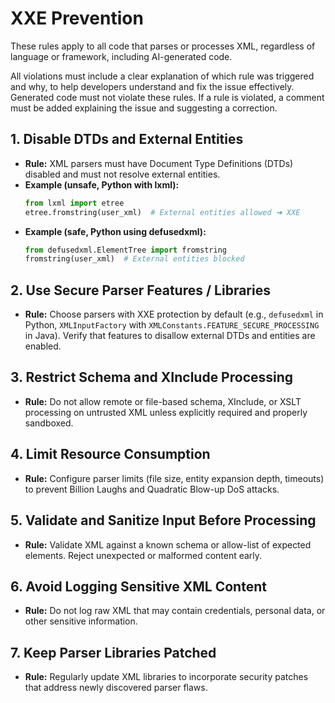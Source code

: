 # XXE Prevention

These rules apply to all code that parses or processes XML, regardless of language or framework, including AI-generated code.

All violations must include a clear explanation of which rule was triggered and why, to help developers understand and fix the issue effectively.  
Generated code must not violate these rules. If a rule is violated, a comment must be added explaining the issue and suggesting a correction.

## 1. Disable DTDs and External Entities
- **Rule:** XML parsers must have Document Type Definitions (DTDs) disabled and must not resolve external entities.
- **Example (unsafe, Python with lxml):**
  ```python
  from lxml import etree
  etree.fromstring(user_xml)  # External entities allowed ➜ XXE
  ```
- **Example (safe, Python using defusedxml):**
  ```python
  from defusedxml.ElementTree import fromstring
  fromstring(user_xml)  # External entities blocked
  ```

## 2. Use Secure Parser Features / Libraries
- **Rule:** Choose parsers with XXE protection by default (e.g., `defusedxml` in Python, `XMLInputFactory` with `XMLConstants.FEATURE_SECURE_PROCESSING` in Java). Verify that features to disallow external DTDs and entities are enabled.

## 3. Restrict Schema and XInclude Processing
- **Rule:** Do not allow remote or file-based schema, XInclude, or XSLT processing on untrusted XML unless explicitly required and properly sandboxed.

## 4. Limit Resource Consumption
- **Rule:** Configure parser limits (file size, entity expansion depth, timeouts) to prevent Billion Laughs and Quadratic Blow-up DoS attacks.

## 5. Validate and Sanitize Input Before Processing
- **Rule:** Validate XML against a known schema or allow-list of expected elements. Reject unexpected or malformed content early.

## 6. Avoid Logging Sensitive XML Content
- **Rule:** Do not log raw XML that may contain credentials, personal data, or other sensitive information.

## 7. Keep Parser Libraries Patched
- **Rule:** Regularly update XML libraries to incorporate security patches that address newly discovered parser flaws.